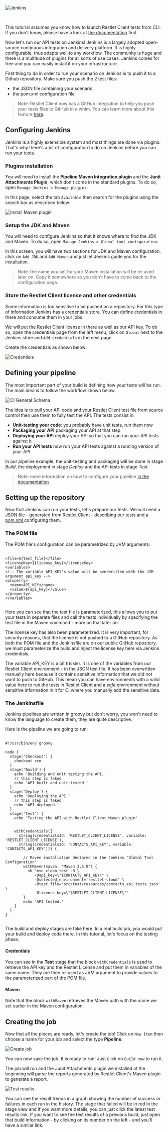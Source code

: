<!-- IN SCREENSHOT: NOTHING_IMPORTANT -->
![Jenkins](./images/jenkins_logo.png)

<br/>

This tutorial assumes you know how to launch Restlet Client tests from CLI. If you don't know, please have a look at
[the documentation](../user-guide/automate/run-tests-from-cli) first.

Now let's run our API tests on Jenkins! Jenkins is a largely adopted open-source continuous integration and delivery
platform. It is highly configurable, thus adapts well to any workflow. The community is huge and there is a multitude
of plugins for all sorts of use cases. Jenkins comes for free and you can easily install it on your infrastructure.

First thing to do in order to run your scenario on Jenkins is to push it to a Github repository. Make sure you push
the 2 test files:

* the JSON file containing your scenario
* the pom.xml configuration file

> Note: Restlet Client now has a GitHub integration to help you push your tests files to GitHub in a whim.
You can learn more about this feature [here](../user-guide/automate/push-to-github).

<a class="anchor" name="configuring-jenkins"></a>
## Configuring Jenkins

Jenkins is a highly extensible system and most things are done via plugins. That's why there's a bit of configuration
to do on Jenkins before you can run your tests.

<a class="anchor" name="plugins-installation"></a>
### Plugins installation

You will need to install the __Pipeline Maven Integration plugin__ and the __Junit Attachments Plugin__,
which don't come in the standard plugins. To do so, open `Manage Jenkins > Manage plugins`.

In this page, select the tab `Available` then search for the plugins using the search bar as described below:

<!-- IN SCREENSHOT: NOTHING_IMPORTANT -->
![Install Maven plugin](./images/jenkins_install_maven.png)

<a class="anchor" name="setup-the-jdk-and-maven"></a>
### Setup the JDK and Maven

You will need to configure Jenkins so that it knows where to find the JDK and Maven. To do so, open
`Manage Jenkins > Global tool configuration`:

In this screen, you will have two sections for JDK and Maven configuration, click on `Add JDK` and `Add Maven` and
just let Jenkins guide you for the installation.

> Note: the name you set for your Maven installation will be re-used later on. Copy it somewhere so you don't have to
come back to the configuration page.

<a class="anchor" name="store-the-restlet-client-license-and-other-credentials"></a>
### Store the Restlet Client license and other credentials

Some information is too sensitive to be pushed on a repository. For this type of information Jenkins has a credentials
store. You can define credentials in there and consume them in your jobs.

We will put the Restlet Client license in there as well as our API key. To do so, open the credentials page from the
left menu, click on `Global` next to the Jenkins store and `Add credentials` in the next page.

Create the credentials as shown below:

<!-- IN SCREENSHOT: NOTHING_IMPORTANT -->
![Credentials](./images/jenkins_credentials.png)

<a class="anchor" name="defining-your-pipeline"></a>
## Defining your pipeline

The most important part of your build is defining how your tests will be run. The main idea is to follow the workflow
shown below.

<!-- IN SCREENSHOT: LOGO -->
![CI General Schema](images/ci_general_schema.png)

The idea is to pull your API code and your Restlet Client test file from source control then use them to fully test the
API. The tests consist in:

* __Unit-testing your code__: you probably have unit tests, run them now
* __Packaging your API__ packaging your API at that step
* __Deploying your API__ deploy your API so that you can run your API tests against it
* __Run your API tests__ now run your API tests against a running version of your API

In our pipeline example, the unit-testing and packaging will be done in stage _Build_, the deployment in stage _Deploy_ and the
API tests in stage _Test_.

> Note: more information on how to configure your pipeline [in the documentation](../user-guide/automate/integrate-with-ci#ci-workflow)

<a class="anchor" name="setting-up-the-repository"></a>
## Setting up the repository

Now that Jenkins can run your tests, let's prepare our tests. We will need a
<a href="https://github.com/restlet/tutorials-resources/blob/master/src/test/resources/contacts_api_tests.json" target="_blank">
JSON file <i class="fa fa-external-link" aria-hidden="true"></i>
</a> - generated from Restlet Client - describing our tests and a
<a href="https://github.com/restlet/tutorials-resources/blob/master/pom.xml" target="_blank">
pom.xml <i class="fa fa-external-link" aria-hidden="true"></i>
</a> configuring them.

<a class="anchor" name="the-pom-file"></a>
### The POM file

The POM file's configuration can be parametrized by JVM arguments:

<pre class="language-xml">
  <code class="language-xml">
&lt;file&gt;${test_file}&lt;/file&gt;
&lt;licenseKey&gt;${license_key}&lt;/licenseKey&gt;
&lt;variables&gt;
&lt;!-- The variable API_KEY's value will be overwritten with the JVM argument api_key --&gt;
&lt;property&gt;
  &lt;name&gt;API_KEY&lt;/name&gt;
  &lt;value&gt;${api_key}&lt;/value&gt;
&lt;/property&gt;
&lt;/variables&gt;
  </code>
</pre>

Here you can see that the test file is parameterized, this allows you to put your tests in separate files and call
the tests individually by specifying the test file in the Maven command - more on that later on.

The license key has also been parameterized. It is very important, for security reasons, that the license is not pushed
to a GitHub repository. As both the POM file and the Jenkinsfile are on our public GitHub repository, we must
parameterize the build and inject the license key here via Jenkins credentials.

The variable API_KEY is a bit trickier. It is one of the variables from our Restlet Client environment - in the JSON
test file. It has been overwritten manually here because it contains sensitive information that we did not want to
push to GitHub. This mean you can have environments with a valid value here to run the tests in Restlet Client and
a _safe_ environment without sensitive information in it for CI where you manually add the sensitive data.

<a class="anchor" name="the-jenkinsfile"></a>
### The Jenkinsfile

Jenkins pipelines are written in groovy but don't worry, you won't need to know the language to create them, they are
quite descriptive.

Here is the pipeline we are going to run:

<pre class="language-groovy">
  <code class="language-groovy">
#!/usr/bin/env groovy

node {
  stage('Checkout') {
    checkout scm
  }
  stage('Build') {
    echo 'Building and unit testing the API.'
    // this step is faked
    echo 'API built and unit-tested.'
  }
  stage('Deploy') {
    echo 'Deploying the API.'
    // this step is faked
    echo 'API deployed.'
  }
  stage('Test') {
    echo 'Testing the API with Restlet Client Maven plugin'


    withCredentials([
      string(credentialsId: 'RESTLET_CLIENT_LICENSE', variable: 'RESTLET_CLIENT_LICENSE'),
      string(credentialsId: 'CONTACTS_API_KEY', variable: 'CONTACTS_API_KEY')]) {

        // Maven installation declared in the Jenkins &quot;Global Tool Configuration&quot;
        withMaven(maven: 'Maven 3.5.0') {
          sh &quot;mvn clean test -B \
             -Dapi_key=\&quot;$CONTACTS_API_KEY\&quot; \
             -Dselected_environment='restlet-cloud' \
             -Dtest_file='src/test/resources/contacts_api_tests.json' \
             -Dlicense_key=\&quot;$RESTLET_CLIENT_LICENSE\&quot;&quot;
        }
        echo 'API tested.'
    }
  }
}
  </code>
</pre>

The build and deploy stages are fake here. In a real build job, you would put your build and deploy code there. In this
tutorial, let's focus on the testing phase.

<a class="anchor" name="credentials"></a>
#### Credentials

You can see in the __Test__ stage that the block `withCredentials` is used to retrieve the API key and the Restlet
License and put them in variables of the same name. They are then re-used as JVM argument to provide values to the
parameterized part of the POM file.

<a class="anchor" name="maven"></a>
#### Maven

Note that the block `withMaven` retrieves the Maven path with the name we set earlier in the Maven configuration.

<a class="anchor" name="creating-the-job"></a>
## Creating the job

Now that all the pieces are ready, let's create the job! Click on `New Item` then choose a name for your job and
select the type __Pipeline__.

<!-- IN SCREENSHOT: NOTHING_IMPORTANT -->
![Create job](./images/jenkins_create_job.png)

You can now save the job. It is ready to run! Just click on `Build now` to run it.

The job will run and the Junit Attachments plugin we installed at the beginning will parse the reports generated by
Restlet Client's Maven plugin to generate a report.

<!-- IN SCREENSHOT: NOTHING_IMPORTANT -->
![Test results](./images/jenkins_test_results.png)

You can see the result trends in a graph showing the number of success or failures in each run in the history. The stage
that failed will be in red in the stage view and if you want more details, you can just click the latest test results
link. If you want to see the test results of a previous build, just open that build information - by clicking on its
number on the left - and you'll have a similar link.
